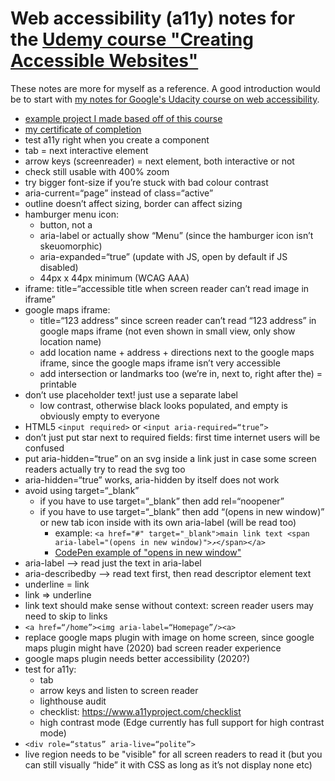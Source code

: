 # Web accessibility (a11y) notes for the [Udemy course "Creating Accessible Websites"](https://www.udemy.com/course/creating-accessible-websites)

These notes are more for myself as a reference. A good introduction would be to start with [my notes for Google's Udacity course on web accessibility](https://github.com/hchiam/web-accessibility-course-notes).

- [example project I made based off of this course](https://codepen.io/hchiam/pen/ExWLExQ)
- [my certificate of completion](https://www.udemy.com/certificate/UC-55764ea6-40cf-470c-b707-3eae544a4c6a)
- test a11y right when you create a component
- tab = next interactive element
- arrow keys (screenreader) = next element, both interactive or not
- check still usable with 400% zoom
- try bigger font-size if you’re stuck with bad colour contrast
- aria-current=“page” instead of class=“active”
- outline doesn’t affect sizing, border can affect sizing
- hamburger menu icon:
  - button, not a
  - aria-label or actually show “Menu” (since the hamburger icon isn’t skeuomorphic)
  - aria-expanded=“true” (update with JS, open by default if JS disabled)
  - 44px x 44px minimum (WCAG AAA)
- iframe: title=“accessible title when screen reader can’t read image in iframe”
- google maps iframe:
  - title=“123 address” since screen reader can’t read “123 address” in google maps iframe (not even shown in small view, only show location name)
  - add location name + address + directions next to the google maps iframe, since the google maps iframe isn’t very accessible
  - add intersection or landmarks too (we’re in, next to, right after the) = printable
- don’t use placeholder text! just use a separate label
  - low contrast, otherwise black looks populated, and empty is obviously empty to everyone
- HTML5 `<input required>` or `<input aria-required=“true”>`
- don’t just put star next to required fields: first time internet users will be confused
- put aria-hidden=“true” on an svg inside a link just in case some screen readers actually try to read the svg too
- aria-hidden=“true” works, aria-hidden by itself does not work
- avoid using target=“\_blank”
  - if you have to use target=“\_blank” then add rel=“noopener”
  - if you have to use target=“\_blank” then add “(opens in new window)” or new tab icon inside with its own aria-label (will be read too)
    - example: `<a href="#" target="_blank">main link text <span aria-label="(opens in new window)">↗️</span></a>`
    - [CodePen example of "opens in new window"](https://codepen.io/hchiam/pen/dyvedQj)
- aria-label —> read just the text in aria-label
- aria-describedby —> read text first, then read descriptor element text
- underline = link
- link => underline
- link text should make sense without context: screen reader users may need to skip to links
- `<a href=“/home”><img aria-label=“Homepage”/><a>`
- replace google maps plugin with image on home screen, since google maps plugin might have (2020) bad screen reader experience
- google maps plugin needs better accessibility (2020?)
- test for a11y:
  - tab
  - arrow keys and listen to screen reader
  - lighthouse audit
  - checklist: <https://www.a11yproject.com/checklist>
  - high contrast mode (Edge currently has full support for high contrast mode)
- `<div role=“status” aria-live=“polite”>`
- live region needs to be "visible" for all screen readers to read it (but you can still visually “hide” it with CSS as long as it’s not display none etc)
